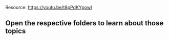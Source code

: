 Resource: https://youtu.be/t8pPdKYpowI



## Open the respective folders to learn about those topics ##

